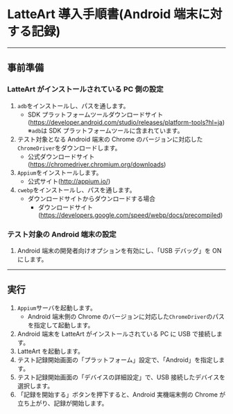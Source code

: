 # LatteArt 導入手順書(Android 端末に対する記録)

---

## 事前準備

### LatteArt がインストールされている PC 側の設定

1. `adb`をインストールし、パスを通します。
   - SDK プラットフォームツールダウンロードサイト(https://developer.android.com/studio/releases/platform-tools?hl=ja)
     ※`adb`は SDK プラットフォームツールに含まれています。
1. テスト対象となる Android 端末の Chrome のバージョンに対応した`ChromeDriver`をダウンロードします。
   - 公式ダウンロードサイト(https://chromedriver.chromium.org/downloads)
1. `Appium`をインストールします。
   - 公式サイト(http://appium.io/)
1. `cwebp`をインストールし、パスを通します。
   - ダウンロードサイトからダウンロードする場合
     - ダウンロードサイト(https://developers.google.com/speed/webp/docs/precompiled)

### テスト対象の Android 端末の設定

1. Android 端末の開発者向けオプションを有効にし、「USB デバッグ」を ON にします。

---

## 実行

1. `Appium`サーバを起動します。
   - Android 端末側の Chrome のバージョンに対応した`ChromeDriver`のパスを指定して起動します。
1. Android 端末を LatteArt がインストールされている PC に USB で接続します。
1. LatteArt を起動します。
1. テスト記録開始画面の「プラットフォーム」設定で、「Android」を指定します。
1. テスト記録開始画面の「デバイスの詳細設定」で、USB 接続したデバイスを選択します。
1. 「記録を開始する」ボタンを押下すると、Android 実機端末側の Chrome が立ち上がり、記録が開始します。
